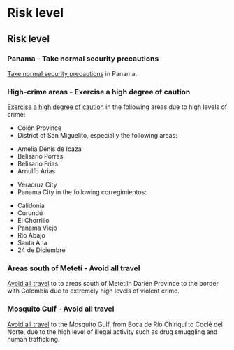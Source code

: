 # Risk level

## Risk level

### Panama - Take normal security precautions

[Take normal security precautions](#levels "Risk Levels") in Panama.

### High-crime areas - Exercise a high degree of caution

[Exercise a high degree of caution](#levels "Risk Levels") in the following areas due to high levels of crime:

* Colón Province
* District of San Miguelito, especially the following areas:

+ Amelia Denis de Icaza
+ Belisario Porras
+ Belisario Frias
+ Arnulfo Arias

* Veracruz City
* Panama City in the following corregimientos:

+ Calidonia
+ Curundú
+ El Chorrillo
+ Panama Viejo
+ Rio Abajo
+ Santa Ana
+ 24 de Diciembre

### Areas south of Metetí - Avoid all travel

[Avoid all travel](#levels "Risk Levels") to to areas south of Metetíin Darién Province to the border with Colombia due to extremely high levels of violent crime.

### Mosquito Gulf - Avoid all travel

[Avoid all travel](#levels "Risk Levels") to the Mosquito Gulf, from Boca de Río Chiriquí to Coclé del Norte, due to the high level of illegal activity such as drug smuggling and human trafficking.
